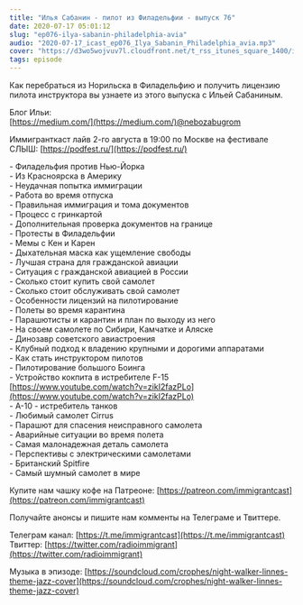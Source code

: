 ```yaml
---
title: "Илья Сабанин - пилот из Филадельфии - выпуск 76"
date: 2020-07-17 05:01:12
slug: "ep076-ilya-sabanin-philadelphia-avia"
audio: "2020-07-17_icast_ep076_Ilya_Sabanin_Philadelphia_avia.mp3"
cover: "https://d3wo5wojvuv7l.cloudfront.net/t_rss_itunes_square_1400/images.spreaker.com/original/26989223bf4fc93ab8d51792b20ff1d3.jpg"
tags: episode
---
```

Как перебраться из Норильска в Филадельфию и получить лицензию пилота инструктора вы узнаете из этого выпуска с Ильей Сабаниным.  
  
Блог Ильи:  
[https://medium.com/](https://medium.com/)@nebozabugrom  
  
Иммигранткаст лайв 2-го августа в 19:00 по Москве на фестивале СЛЫШ: [https://podfest.ru/](https://podfest.ru/)  
  
\- Филадельфия против Нью-Йорка  
\- Из Красноярска в Америку  
\- Неудачная попытка иммиграции  
\- Работа во время отпуска  
\- Правильная иммиграция и тома документов  
\- Процесс с гринкартой  
\- Дополнительная проверка документов на границе  
\- Протесты в Филадельфии  
\- Мемы с Кен и Карен  
\- Дыхательная маска как ущемление свободы  
\- Лучшая страна для гражданской авиации  
\- Ситуация с гражданской авиацией в России  
\- Сколько стоит купить свой самолет  
\- Сколько стоит обслуживать свой самолет  
\- Особенности лицензий на пилотирование  
\- Полеты во время карантина  
\- Парашютисты и карантин и план по выходу из него  
\- На своем самолете по Сибири, Камчатке и Аляске  
\- Динозавр советского авиастроения  
\- Клубный подход к владению крупными и дорогими аппаратами  
\- Как стать инструктором пилотов  
\- Пилотирование большого Боинга  
\- Устройство кокпита в истребителе F-15 [https://www.youtube.com/watch?v=zikI2fazPLo](https://www.youtube.com/watch?v=zikI2fazPLo)  
\- А-10 - истребитель танков  
\- Любимый самолет Cirrus  
\- Парашют для спасения неисправного самолета  
\- Аварийные ситуации во время полета  
\- Самая малонадежная деталь самолета  
\- Перспективы с электрическими самолетами  
\- Британский Spitfire  
\- Самый шумный самолет в мире  
  
Купите нам чашку кофе на Патреоне: [https://patreon.com/immigrantcast](https://patreon.com/immigrantcast)  
  
Получайте анонсы и пишите нам комменты на Телеграме и Твиттере.  
  
Телеграм канал: [https://t.me/immigrantcast](https://t.me/immigrantcast)  
Твиттер: [https://twitter.com/radioimmigrant](https://twitter.com/radioimmigrant)  
  
Музыка в эпизоде: [https://soundcloud.com/crophes/night-walker-linnes-theme-jazz-cover](https://soundcloud.com/crophes/night-walker-linnes-theme-jazz-cover)
